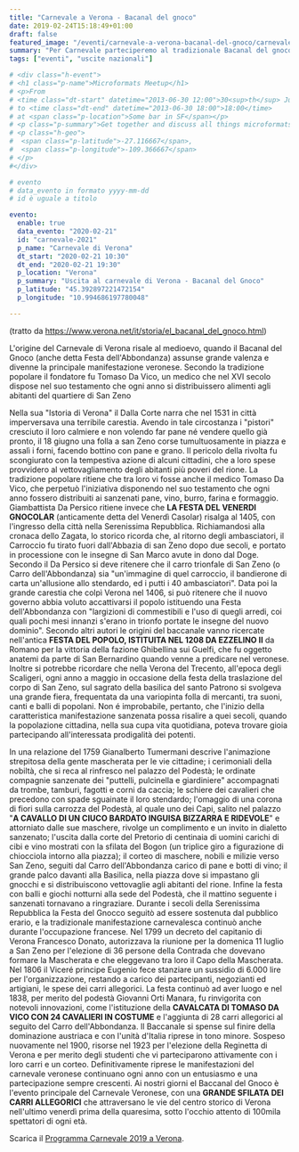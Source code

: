 ```yaml
---
title: "Carnevale a Verona - Bacanal del gnoco"
date: 2019-02-24T15:18:49+01:00
draft: false
featured_image: "/eventi/carnevale-a-verona-bacanal-del-gnoco/carnevale.jpg"
summary: "Per Carnevale parteciperemo al tradizionale Bacanal del gnoco a Verona"
tags: ["eventi", "uscite nazionali"]

# <div class="h-event">
# <h1 class="p-name">Microformats Meetup</h1>
# <p>From 
# <time class="dt-start" datetime="2013-06-30 12:00">30<sup>th</sup> June 2013, 12:00</time>
# to <time class="dt-end" datetime="2013-06-30 18:00">18:00</time>
# at <span class="p-location">Some bar in SF</span></p>
# <p class="p-summary">Get together and discuss all things microformats-related.</p>
# <p class="h-geo">
#  <span class="p-latitude">-27.116667</span>,
#  <span class="p-longitude">-109.366667</span>
# </p>
#</div>

# evento 
# data_evento in formato yyyy-mm-dd
# id è uguale a titolo

evento:
  enable: true
  data_evento: "2020-02-21"
  id: "carnevale-2021"
  p_name: "Carnevale di Verona"
  dt_start: "2020-02-21 10:30"
  dt_end: "2020-02-21 19:30"
  p_location: "Verona"
  p_summary: "Uscita al carnevale di Verona - Bacanal del Gnoco"
  p_latitude: "45.392897221472154" 
  p_longitude: "10.994686197780048"

---
```


(tratto da https://www.verona.net/it/storia/el_bacanal_del_gnoco.html)

L'origine del Carnevale di Verona risale al medioevo, quando il Bacanal del Gnoco (anche detta Festa dell'Abbondanza) assunse grande valenza e divenne la principale manifestazione veronese. Secondo la tradizione popolare il fondatore fu Tomaso Da Vico, un medico che nel XVI secolo dispose nel suo testamento che ogni anno si distribuissero alimenti agli abitanti del quartiere di San Zeno

Nella sua "Istoria di Verona" il Dalla Corte narra che nel 1531 in città imperversava una terribile carestia. Avendo in tale circostanza i "pistori" cresciuto il loro calmiere e non volendo far pane né vendere quello già pronto, il 18 giugno una folla a san Zeno corse tumultuosamente in piazza e assalì i forni, facendo bottino con pane e grano. Il pericolo della rivolta fu scongiurato con la tempestiva azione di alcuni cittadini, che a loro spese provvidero al vettovagliamento degli abitanti più poveri del rione. La tradizione popolare ritiene che tra loro vi fosse anche il medico Tomaso Da Vico, che perpetuò l'iniziativa disponendo nel suo testamento che ogni anno fossero distribuiti ai sanzenati pane, vino, burro, farina e formaggio. Giambattista Da Persico ritiene invece che **LA FESTA DEL VENERDI GNOCOLAR** (anticamente detta del Venerdì Casolar) risalga al 1405, con l'ingresso della città nella Serenissima Repubblica. Richiamandosi alla cronaca dello Zagata, lo storico ricorda che, al ritorno degli ambasciatori, il Carroccio fu tirato fuori dall'Abbazia di san Zeno dopo due secoli, e portato in processione con le insegne di San Marco avute in dono dal Doge. Secondo il Da Persico si deve ritenere che il carro trionfale di San Zeno (o Carro dell'Abbondanza) sia "un'immagine di quel carroccio, il bandierone di carta un'allusione allo stendardo, ed i putti i 40 ambasciatori". Data poi la grande carestia che colpì Verona nel 1406, si può ritenere che il nuovo governo abbia voluto accattivarsi il popolo istituendo una Festa dell'Abbondanza con "largizioni di commestibili e l'uso di quegli arredi, coi quali pochi mesi innanzi s'erano in trionfo portate le insegne del nuovo dominio". Secondo altri autori le origini del baccanale vanno ricercate nell'antica **FESTA DEL POPOLO, ISTITUITA NEL 1208 DA EZZELINO II** da Romano per la vittoria della fazione Ghibellina sui Guelfi, che fu oggetto anatemi da parte di San Bernardino quando venne a predicare nel veronese. Inoltre si potrebbe ricordare che nella Verona del Trecento, all'epoca degli Scaligeri, ogni anno a maggio in occasione della festa della traslazione del corpo di San Zeno, sul sagrato della basilica del santo Patrono si svolgeva una grande fiera, frequentata da una variopinta folla di mercanti, tra suoni, canti e balli di popolani. Non é improbabile, pertanto, che l'inizio della caratteristica manifestazione sanzenata possa risalire a quei secoli, quando la popolazione cittadina, nella sua cupa vita quotidiana, poteva trovare gioia partecipando all'interessata prodigalità dei potenti.

In una relazione del 1759 Gianalberto Tumermani descrive l'animazione strepitosa della gente mascherata per le vie cittadine; i cerimoniali della nobiltà, che si reca al rinfresco nel palazzo del Podestà; le ordinate compagnie sanzenate dei "puttelli, pulcinella e giardiniere" accompagnati da trombe, tamburi, fagotti e corni da caccia; le schiere dei cavalieri che precedono con spade sguainate il loro stendardo; l'omaggio di una corona di fiori sulla carrozza del Podestà, al quale uno dei Capi, salito nel palazzo "**A CAVALLO DI UN CIUCO BARDATO INGUISA BIZZARRA E RIDEVOLE**" e attorniato dalle sue maschere, rivolge un complimento e un invito in dialetto sanzenato; l'uscita dalla corte del Pretorio di centinaia di uomini carichi di cibi e vino mostrati con la sfilata del Bogon (un triplice giro a figurazione di chiocciola intorno alla piazza); il corteo di maschere, nobili e milizie verso San Zeno, seguiti dal Carro dell'Abbondanza carico di pane e botti di vino; il grande palco davanti alla Basilica, nella piazza dove si impastano gli gnocchi e si distribuiscono vettovaglie agli abitanti del rione. Infine la festa con balli e giochi notturni alla sede del Podestà, che il mattino seguente i sanzenati tornavano a ringraziare. Durante i secoli della Serenissima Repubblica la Festa del Gnocco seguitò ad essere sostenuta dal pubblico erario, e la tradizionale manifestazione carnevalesca continuò anche durante l'occupazione francese. Nel 1799 un decreto del capitanio di Verona Francesco Donato, autorizzava la riunione per la domenica 11 luglio a San Zeno per l'elezione di 36 persone della Contrada che dovevano formare la Mascherata e che eleggevano tra loro il Capo della Mascherata. Nel 1806 il Viceré principe Eugenio fece stanziare un sussidio di 6.000 lire per l'organizzazione, restando a carico dei partecipanti, negozianti ed artigiani, le spese dei carri allegorici. La festa continuò ad aver luogo e nel 1838, per merito del podestà Giovanni Orti Manara, fu rinvigorita con notevoli innovazioni, come l'istituzione della **CAVALCATA DI TOMASO DA VICO CON 24 CAVALIERI IN COSTUME** e l'aggiunta di 28 carri allegorici al seguito del Carro dell'Abbondanza. Il Baccanale si spense sul finire della dominazione austriaca e con l'unità d'Italia riprese in tono minore. Sospeso nuovamente nel 1900, risorse nel 1923 per l'elezione della Reginetta di Verona e per merito degli studenti che vi parteciparono attivamente con i loro carri e un corteo. Definitivamente riprese le manifestazioni del carnevale veronese continuano ogni anno con un entusiasmo e una partecipazione sempre crescenti. Ai nostri giorni el Baccanal del Gnoco è l'evento principale del Carnevale Veronese, con una **GRANDE SFILATA DEI CARRI ALLEGORICI** che attraversano le vie del centro storico di Verona nell'ultimo venerdì prima della quaresima, sotto l'occhio attento di 100mila spettatori di ogni età.

Scarica il [Programma Carnevale 2019 a Verona]().
